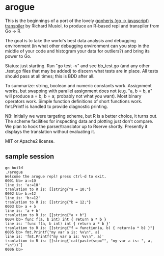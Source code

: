 arogue
=======

This is the beginnings of a port of the lovely [gopherjs (go -> javascript) transpiler](https://github.com/neelance/gopherjs) by Richard Musiol, to produce an R-based repl and transpiler from Go -> R.

The goal is to take the world's best data analysis and debugging environment (in what other debugging environment can you stop in the middle of your code and histogram your data for outliers?) and bring its power to Go. 

Status: just starting. Run "go test -v" and see bb_test.go (and any other _test.go files that may be added) 
to discern what tests are in place. All tests should pass at all times; this is BDD after all. 

To summarize: string, boolean and numeric constants work. Assignment works, but swapping with parallel assignment does not (e.g. "a, b = b, a" will produce a = b; b = a; probably not what you want). Most binary operators work. Simple function definitions of short functions work. fmt.Printf is handled to provide diagnostic printing. 

NB: Initially we were targeting scheme, but R is a better choice, it turns out. The scheme facilities for inspecting data and plotting just don't compare. We plan to hook the parser/translator up to Rserve shortly. Presently it displays the translation without evaluating it.


MIT or Apache2 license.

sample session
--------------

~~~
go build
./arogue
Welcome the arogue repl! press ctrl-d to exit.
0001 bb> a:=10
line is: 'a:=10'
tranlation to R is: []string{"a = 10;"}
0002 bb> b:=12
line is: 'b:=12'
tranlation to R is: []string{"b = 12;"}
0003 bb> a + b
line is: 'a + b'
tranlation to R is: []string{"a + b"}
0004 bb> func f(a, b int) int { return a * b }
line is: 'func f(a, b int) int { return a * b }'
tranlation to R is: []string{"f = function(a, b) { return(a * b) }"}
0005 bb> fmt.Printf("my var a is: %v\n", a)
line is: 'fmt.Printf("my var a is: %v\n", a)'
tranlation to R is: []string{`cat(paste(sep="", "my var a is: ", a, "\n"))`}
0006 bb> 
~~~


